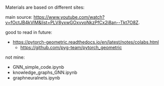 Materials are based on different sites:

main source: https://www.youtube.com/watch?v=fOctJB4kVlM&list=PLV8yxwGOxvvoNkzPfCx2i8an--Tkt7O8Z.

good to read in future:
* https://pytorch-geometric.readthedocs.io/en/latest/notes/colabs.html
  * https://github.com/pyg-team/pytorch_geometric

not mine:
* GNN_simple_code.ipynb
* knowledge_graphs_GNN.ipynb
* graphneuralnets.ipynb


